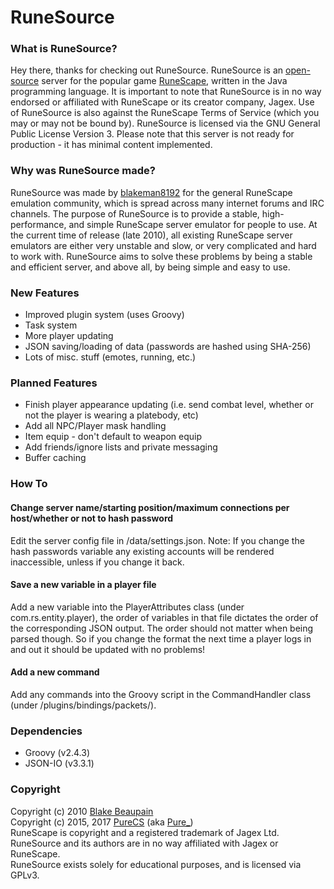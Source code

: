 RuneSource
=======================

### What is RuneSource?
Hey there, thanks for checking out RuneSource. RuneSource is an [open-source](http://www.opensource.org/) server for the popular game [RuneScape](runescape.com), written in the Java programming language. It is important to note that RuneSource is in no way endorsed or affiliated with RuneScape or its creator company, Jagex. Use of RuneSource is also against the RuneScape Terms of Service (which you may or may not be bound by). RuneSource is licensed via the GNU General Public License Version 3. Please note that this server is not ready for production - it has minimal content implemented.

### Why was RuneSource made?
RuneSource was made by [blakeman8192](https://github.com/blakeman8192) for the general RuneScape emulation community, which is spread across many internet forums and IRC channels. The purpose of RuneSource is to provide a stable, high-performance, and simple RuneScape server emulator for people to use. At the current time of release (late 2010), all existing RuneScape server emulators are either very unstable and slow, or very complicated and hard to work with. RuneSource aims to solve these problems by being a stable and efficient server, and above all, by being simple and easy to use.

### New Features
* Improved plugin system (uses Groovy)
* Task system
* More player updating
* JSON saving/loading of data (passwords are hashed using SHA-256)
* Lots of misc. stuff (emotes, running, etc.)

### Planned Features
* Finish player appearance updating (i.e. send combat level, whether or not the player is wearing a platebody, etc)
* Add all NPC/Player mask handling
* Item equip - don't default to weapon equip
* Add friends/ignore lists and private messaging
* Buffer caching

### How To
#### Change server name/starting position/maximum connections per host/whether or not to hash password
Edit the server config file in /data/settings.json.
Note: If you change the hash passwords variable any existing accounts will be rendered inaccessible, unless if you change it back.

#### Save a new variable in a player file
Add a new variable into the PlayerAttributes class (under com.rs.entity.player), the order of variables in that file
dictates the order of the corresponding JSON output. The order should not matter when being parsed though.
So if you change the format the next time a player logs in and out it should be updated with no problems!

#### Add a new command
Add any commands into the Groovy script in the CommandHandler class (under /plugins/bindings/packets/).

### Dependencies
* Groovy (v2.4.3)
* JSON-IO (v3.3.1)

### Copyright
Copyright (c) 2010  [Blake Beaupain](https://github.com/blakeman8192)  
Copyright (c) 2015, 2017  [PureCS](https://github.com/purecs) (aka [Pure_](https://www.moparscape.org/smf/index.php?action=profile;u=350406))  
RuneScape is copyright and a registered trademark of Jagex Ltd.  
RuneSource and its authors are in no way affiliated with Jagex or RuneScape.  
RuneSource exists solely for educational purposes, and is licensed via GPLv3.
